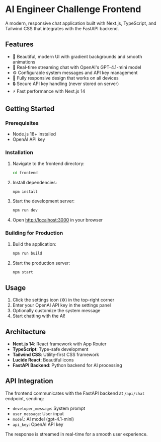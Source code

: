# AI Engineer Challenge Frontend

A modern, responsive chat application built with Next.js, TypeScript, and Tailwind CSS that integrates with the FastAPI backend.

## Features

- 🎨 Beautiful, modern UI with gradient backgrounds and smooth animations
- 💬 Real-time streaming chat with OpenAI's GPT-4.1-mini model
- ⚙️ Configurable system messages and API key management
- 📱 Fully responsive design that works on all devices
- 🔒 Secure API key handling (never stored on server)
- ⚡ Fast performance with Next.js 14

## Getting Started

### Prerequisites

- Node.js 18+ installed
- OpenAI API key

### Installation

1. Navigate to the frontend directory:
   ```bash
   cd frontend
   ```

2. Install dependencies:
   ```bash
   npm install
   ```

3. Start the development server:
   ```bash
   npm run dev
   ```

4. Open [http://localhost:3000](http://localhost:3000) in your browser

### Building for Production

1. Build the application:
   ```bash
   npm run build
   ```

2. Start the production server:
   ```bash
   npm start
   ```

## Usage

1. Click the settings icon (⚙️) in the top-right corner
2. Enter your OpenAI API key in the settings panel
3. Optionally customize the system message
4. Start chatting with the AI!

## Architecture

- **Next.js 14**: React framework with App Router
- **TypeScript**: Type-safe development
- **Tailwind CSS**: Utility-first CSS framework
- **Lucide React**: Beautiful icons
- **FastAPI Backend**: Python backend for AI processing

## API Integration

The frontend communicates with the FastAPI backend at `/api/chat` endpoint, sending:
- `developer_message`: System prompt
- `user_message`: User input
- `model`: AI model (gpt-4.1-mini)
- `api_key`: OpenAI API key

The response is streamed in real-time for a smooth user experience.